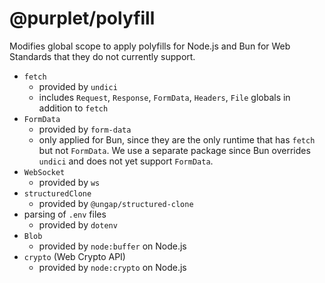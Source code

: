 # @purplet/polyfill

Modifies global scope to apply polyfills for Node.js and Bun for Web Standards that they do not currently support.

- `fetch`
  - provided by `undici`
  - includes `Request`, `Response`, `FormData`, `Headers`, `File` globals in addition to `fetch`
- `FormData`
  - provided by `form-data`
  - only applied for Bun, since they are the only runtime that has `fetch` but not `FormData`. We use a separate package since Bun overrides `undici` and does not yet support `FormData`.
- `WebSocket`
  - provided by `ws`
- `structuredClone`
  - provided by `@ungap/structured-clone`
- parsing of `.env` files
  - provided by `dotenv`
- `Blob`
  - provided by `node:buffer` on Node.js
- `crypto` (Web Crypto API)
  - provided by `node:crypto` on Node.js
